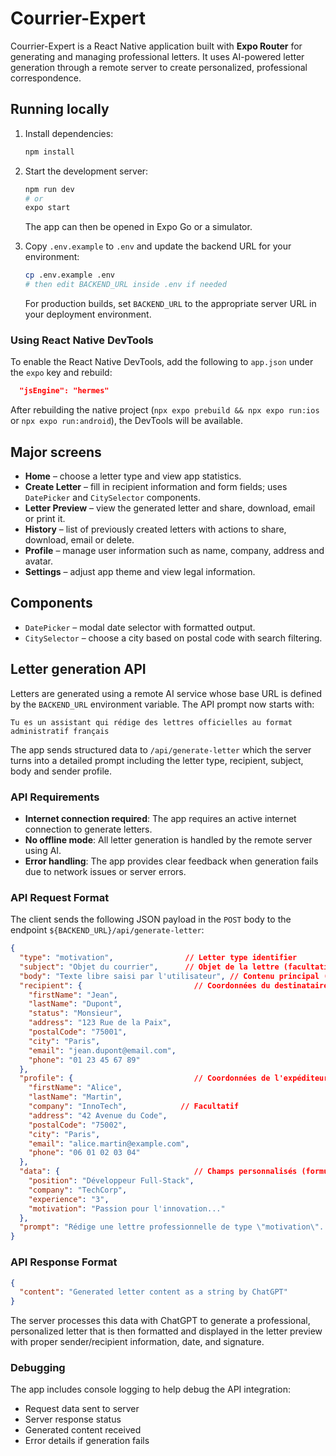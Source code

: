 # Courrier-Expert

Courrier-Expert is a React Native application built with **Expo Router** for generating and managing professional letters. It uses AI-powered letter generation through a remote server to create personalized, professional correspondence.

## Running locally

1. Install dependencies:

   ```bash
   npm install
   ```

2. Start the development server:

   ```bash
   npm run dev
   # or
   expo start
   ```

   The app can then be opened in Expo Go or a simulator.

3. Copy `.env.example` to `.env` and update the backend URL for your environment:

   ```bash
   cp .env.example .env
   # then edit BACKEND_URL inside .env if needed
   ```

   For production builds, set `BACKEND_URL` to the appropriate server URL in your deployment environment.

### Using React Native DevTools

To enable the React Native DevTools, add the following to `app.json` under the `expo` key and rebuild:

```json
  "jsEngine": "hermes"
```

After rebuilding the native project (`npx expo prebuild && npx expo run:ios` or `npx expo run:android`), the DevTools will be available.

## Major screens

* **Home** – choose a letter type and view app statistics.
* **Create Letter** – fill in recipient information and form fields; uses `DatePicker` and `CitySelector` components.
* **Letter Preview** – view the generated letter and share, download, email or print it.
* **History** – list of previously created letters with actions to share, download, email or delete.
* **Profile** – manage user information such as name, company, address and avatar.
* **Settings** – adjust app theme and view legal information.

## Components

* `DatePicker` – modal date selector with formatted output.
* `CitySelector` – choose a city based on postal code with search filtering.

## Letter generation API

Letters are generated using a remote AI service whose base URL is defined by the `BACKEND_URL` environment variable. The API prompt now starts with:

```
Tu es un assistant qui rédige des lettres officielles au format administratif français
```

The app sends structured data to `/api/generate-letter` which the server turns into a detailed prompt including the letter type, recipient, subject, body and sender profile.

### API Requirements

* **Internet connection required**: The app requires an active internet connection to generate letters.
* **No offline mode**: All letter generation is handled by the remote server using AI.
* **Error handling**: The app provides clear feedback when generation fails due to network issues or server errors.

### API Request Format

The client sends the following JSON payload in the `POST` body to the endpoint `${BACKEND_URL}/api/generate-letter`:

```json
{
  "type": "motivation",                // Letter type identifier
  "subject": "Objet du courrier",      // Objet de la lettre (facultatif)
  "body": "Texte libre saisi par l'utilisateur", // Contenu principal (facultatif)
  "recipient": {                         // Coordonnées du destinataire
    "firstName": "Jean",
    "lastName": "Dupont",
    "status": "Monsieur",
    "address": "123 Rue de la Paix",
    "postalCode": "75001",
    "city": "Paris",
    "email": "jean.dupont@email.com",
    "phone": "01 23 45 67 89"
  },
  "profile": {                           // Coordonnées de l'expéditeur (profil utilisateur)
    "firstName": "Alice",
    "lastName": "Martin",
    "company": "InnoTech",            // Facultatif
    "address": "42 Avenue du Code",
    "postalCode": "75002",
    "city": "Paris",
    "email": "alice.martin@example.com",
    "phone": "06 01 02 03 04"
  },
  "data": {                              // Champs personnalisés (formulaires dynamiques)
    "position": "Développeur Full-Stack",
    "company": "TechCorp",
    "experience": "3",
    "motivation": "Passion pour l'innovation..."
  },
  "prompt": "Rédige une lettre professionnelle de type \"motivation\"..." // Prompt brut optionnel
}
```

### API Response Format

```json
{
  "content": "Generated letter content as a string by ChatGPT"
}
```

The server processes this data with ChatGPT to generate a professional, personalized letter that is then formatted and displayed in the letter preview with proper sender/recipient information, date, and signature.

### Debugging

The app includes console logging to help debug the API integration:

* Request data sent to server
* Server response status
* Generated content received
* Error details if generation fails
